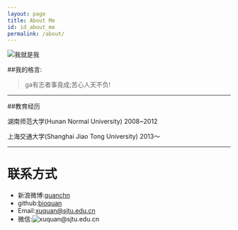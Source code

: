```yaml
---
layout: page
title: About Me
id: id_about_me
permalink: /about/
---
```


![我就是我](http://bioquan.github.io/quanweb/quan.jpg)

##我的格言:

> ga有志者事竟成;苦心人天不负!
***

##教育经历

湖南师范大学(Hunan Normal University)  2008~2012  


上海交通大学(Shanghai Jiao Tong University)  2013～
***
联系方式
===
- 新浪微博:[quanchn](http://www.weibo.com/quanchn/)
- github:[bioquan](https://github.com/bioquan)
- Email:[xuquan@sjtu.edu.cn](xuquan@sjtu.edu.cn)
- 微信:![xuquan@sjtu.edu.cn](http://bioquan.github.io/quanweb/wchat.jpg)
